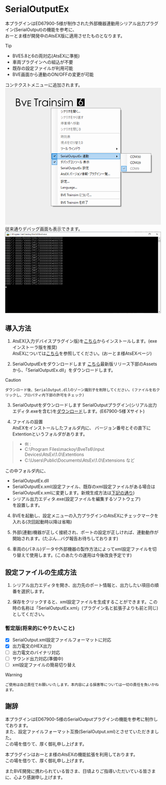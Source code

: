 # SerialOutputEx
本プラグインはED67900-5様が制作された外部機器連動用シリアル出力プラグイン(SerialOutput)の機能を参考に、  
おーとま様が開発中のAtsEX版に適用させたものとなります。

> [!TIP]
>- BVE5.8と6の両対応(AtsEXに準拠)
>- 車両プラグインへの組込が不要
>- 既存の設定ファイルが利用可能
>- BVE画面から連動のON/OFFの変更が可能
>   
> コンテクストメニューに追加されます。  
> ![コンテクストメニュー](https://github.com/GraphTechKEN/SerialOutputEx/blob/image/ContextMenu.png "コンテクストメニュー")  
> 従来通りデバッグ画面も表示できます。  
> ![コンソール表示](https://github.com/GraphTechKEN/SerialOutputEx/blob/image/Console.png "コンソール表示")  

## 導入方法
1. AtsEX(入力デバイスプラグイン版)を[こちら](https://automatic905.github.io/AtsEX/download/)からインストールします。(exeインストーラ版を推奨)  
AtsEXについては[こちら](https://automatic9045.github.io/AtsEX/)を参照してください。(おーとま様AtsEXページ)

2. SerialOutputExをダウンロードします
  [こちら](https://github.com/GraphTechKEN/SerialOutputEx/releases)最新版リリース下部のAssetsから、「SerialOutputEx.dll」をダウンロードします。
> [!CAUTION]
> `ダウンロード後、SerialOutput.dllのゾーン識別子を削除してください。(ファイルを右クリックし、プロパティ内下部の許可をチェック)`

3. SerialOutputをダウンロードします
SerialOutputプラグイン(シリアル出力エディタ.exeを含む)を[ダウンロード](https://twitter.com/ED67900_5/status/1112336446994542592)します。(E67900-5様 Xサイト)

3. ファイルの設置  
AtsEXをインストールしたフォルダ内に、
バージョン番号とその直下にExtentionというフォルダがあります。  
> - `例：`
> - C:\Program Files\mackoy\BveTs6\Input Devices\AtsEx\1.0\Extentions
> - C:\Users\Public\Documents\AtsEx\1.0\Extensions など  

この中フォルダ内に、
  - SerialOutputEx.dll
  - SerialOutputEx.xml(設定ファイル、既存のxml設定ファイルがある場合はSerialOutputEx.xmlに変更します。新規生成方法は[下記の通り](#設定ファイルの生成方法))
  - シリアル出力エディタ.exe(設定ファイルを編集するソフトウェア)  
  を設置します。  

4. BVEを起動し、設定メニューの入力プラグインのAtsEXにチェックマークを入れる(次回起動時以降は省略)

5. 外部(連動)機器が正しく接続され、ポートの設定が正しければ、連動動作が開始されます。(たぶん...バグ報告お待ちしております)

6. 車両の(パネル)データや外部機器の製作方法によってxml設定ファイルを切り替えて使用します。(このあたりの運用は今後改良予定です)

## 設定ファイルの生成方法
1. シリアル出力エディタを開き、出力先のポート情報と、出力したい項目の順番を選択します。

2. 保存をクリックすると、xml設定ファイルを生成することができます。この時の名称は「SerialOutputEx.xml」(プラグイン名と拡張子よりも前と同じ)としてください。

### 暫定版(将来的にやりたいこと)
- [x] SerialOutput.xml設定ファイルフォーマットに対応
- [x] 出力電文のHEX出力
- [ ] 出力電文のバイナリ対応
- [ ] サウンド出力対応(準備中)
- [ ] xml設定ファイルの簡易切り替え

> [!WARNING]
> `ご使用は自己責任でお願いいたします。本内容による損害等については一切の責任を負いかねます。`

## 謝辞
本プラグインはED67900-5様のSerialOutputプラグインの機能を参考に制作しております。  
また、設定ファイルフォーマット互換(SerialOutput.xml)とさせていただきました。  
この場を借りて、厚く御礼申し上げます。

本プラグインはおーとま様のAtsEXの機能拡張を利用しております。  
この場を借りて、厚く御礼申し上げます。

またBVE開発に携わられている皆さま、日頃よりご指導いただいている皆さまに、心より感謝申し上げます。
